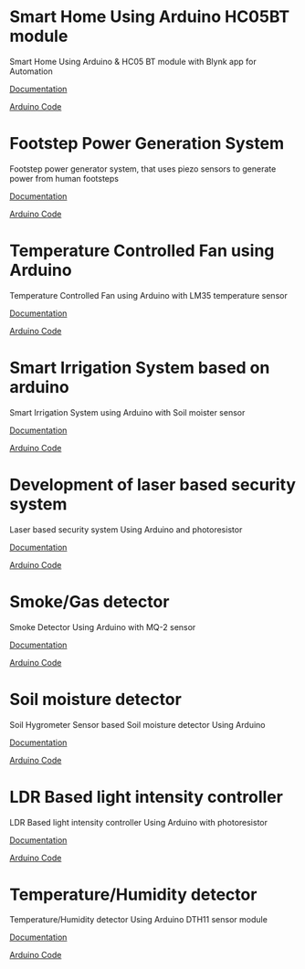 # Smart Home Using Arduino HC05BT module

 Smart Home Using Arduino  & HC05 BT module with Blynk app for  Automation

[Documentation](docs/Doc-Smart-Home-Using-Arduino_HC05BT-module.pdf)

[Arduino Code ](code/Smart-Home-Using-Arduino_HC05BT-module.ino)


# Footstep Power Generation System

Footstep power generator system, that uses piezo sensors to generate power from human footsteps

[Documentation](docs/doc-footstep.pdf)

[Arduino Code ](code/Footstep-Power-Generation-System.ino)




# Temperature Controlled Fan using Arduino

Temperature Controlled Fan using Arduino with LM35 temperature sensor

[Documentation](#)

[Arduino Code ](code/Temperature-Controlled-Fan.ino)


# Smart Irrigation System based on arduino 

Smart Irrigation System using Arduino with Soil moister sensor

[Documentation](docs/Smart-Irrigation-System-Using-Arduino.pdf)

[Arduino Code ](code/Irrigation-system-arduino.ino)


# Development of laser based security system 

Laser based security system  Using Arduino and photoresistor

[Documentation](docs/SS%20SYSTEM.pdf)

[Arduino Code ](code/Laser-security-system-arduino.ino)


# Smoke/Gas detector 

Smoke Detector Using Arduino with MQ-2 sensor

[Documentation](docs/Documentation%20Smoke%20Detector.pdf)

[Arduino Code ](code/smoke_detector_code.ino)


# Soil moisture detector

Soil Hygrometer Sensor based Soil moisture detector Using Arduino 

[Documentation](docs/Soil-Moisture-Detection-Device-Using-Arduino.pdf)

[Arduino Code ](code/soil-moister-detector.ino)


# LDR Based light intensity controller

LDR Based light intensity controller Using Arduino with photoresistor

[Documentation](docs/Automatic%20Lights%20Using%20LDR%20(Brightness%20Control).pdf)

[Arduino Code ](code/Automatic-Lights-Using-LDR__Brightness-Control_.ino)

# Temperature/Humidity detector 

Temperature/Humidity detector  Using Arduino DTH11 sensor module

[Documentation](docs/DHT11%20Humidity-Temp%20Sensor%20Doc.pdf)

[Arduino Code ](code/temp-humidity-DTH11.ino)

#
